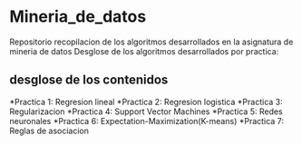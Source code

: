 # Mineria_de_datos
Repositorio recopilacion de los algoritmos desarrollados en la asignatura de mineria de datos
Desglose de los algoritmos desarrollados por practica:
## desglose de los contenidos
*Practica 1: Regresion lineal
*Practica 2: Regresion logistica
*Practica 3: Regularizacion
*Practica 4: Support Vector Machines
*Practica 5: Redes neuronales
*Practica 6: Expectation-Maximization(K-means)
*Practica 7: Reglas de asociacion

